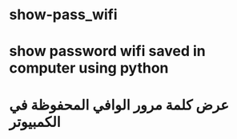 # show-pass_wifi
# show password wifi saved in computer using python


# عرض كلمة مرور  الوافي المحفوظة في الكمبيوتر  
